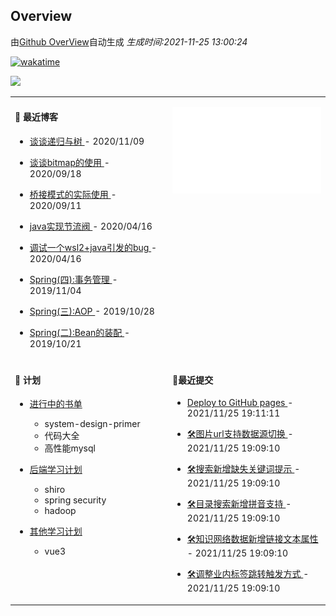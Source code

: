 
## Overview

由[Github OverView](https://github.com/0xcaffebabe/0xcaffebabe)自动生成 _生成时间:2021-11-25 13:00:24_

[![wakatime](https://wakatime.com/badge/user/78591c59-95d5-4479-b2fc-988c35f31d59.svg)](https://wakatime.com/@78591c59-95d5-4479-b2fc-988c35f31d59)

![](https://github-readme-stats.vercel.app/api/wakatime?username=0xcaffebabe&layout=compact&langs_count=12)

<table>

<tr>
<td valign="top" width="50%">

#### 📖 最近博客


* <a href="https://0xcaffebabe.github.io/%E7%AE%97%E6%B3%95/2020/11/09/%E8%B0%88%E8%B0%88%E9%80%92%E5%BD%92%E4%B8%8E%E6%A0%91.html" target="_blank"> 谈谈递归与树 </a> - 2020/11/09 

    
* <a href="https://0xcaffebabe.github.io/%E7%AE%97%E6%B3%95/2020/09/18/%E8%B0%88%E8%B0%88bitmap%E7%9A%84%E4%BD%BF%E7%94%A8.html" target="_blank"> 谈谈bitmap的使用 </a> - 2020/09/18 

    
* <a href="https://0xcaffebabe.github.io/%E8%AE%BE%E8%AE%A1%E6%A8%A1%E5%BC%8F/2020/09/11/%E6%A1%A5%E6%8E%A5%E6%A8%A1%E5%BC%8F%E7%9A%84%E5%AE%9E%E9%99%85%E4%BD%BF%E7%94%A8.html" target="_blank"> 桥接模式的实际使用 </a> - 2020/09/11 

    
* <a href="https://0xcaffebabe.github.io/java/2020/04/16/JAVA%E5%AE%9E%E7%8E%B0%E8%8A%82%E6%B5%81%E9%98%80.html" target="_blank"> java实现节流阀 </a> - 2020/04/16 

    
* <a href="https://0xcaffebabe.github.io/%E6%97%A5%E5%B8%B8/2020/04/16/%E8%B0%83%E8%AF%95%E4%B8%80%E4%B8%AAwsl2+java%E5%BC%95%E5%8F%91%E7%9A%84bug.html" target="_blank"> 调试一个wsl2+java引发的bug </a> - 2020/04/16 

    
* <a href="https://0xcaffebabe.github.io/spring/2019/11/04/Spring-%E5%9B%9B-%E4%BA%8B%E5%8A%A1%E7%AE%A1%E7%90%86.html" target="_blank"> Spring(四):事务管理 </a> - 2019/11/04 

    
* <a href="https://0xcaffebabe.github.io/spring/2019/10/28/Spring(%E4%B8%89)-AOP.html" target="_blank"> Spring(三):AOP </a> - 2019/10/28 

    
* <a href="https://0xcaffebabe.github.io/spring/2019/10/21/Spring(%E4%BA%8C)-Bean%E7%9A%84%E8%A3%85%E9%85%8D.html" target="_blank"> Spring(二):Bean的装配 </a> - 2019/10/21 

        

</td>

<td valign="top" width="50%">

![](https://raw.githubusercontent.com/0xcaffebabe/github-stats/master/generated/overview.svg)

</td>

</tr>

<tr>

<td valign="top" width="50%">

#### 📝 计划

- [进行中的书单](https://github.com/users/0xcaffebabe/projects/4)
  - system-design-primer
  - 代码大全
  - 高性能mysql


- [后端学习计划](https://github.com/users/0xcaffebabe/projects/1)
  - shiro
  - spring security
  - hadoop


- [其他学习计划](https://github.com/users/0xcaffebabe/projects/3)
  - vue3


<td>

#### 🌴最近提交


  * <a href="https://github.com/0xcaffebabe/note/commit/bd9102e93cdce87cdcb2b71bfd219360a83b0c97" target="_blank"> Deploy to GitHub pages </a> - 2021/11/25 19:11:11 

    
  * <a href="https://github.com/0xcaffebabe/note/commit/b317b6809be694bc8cd28c775c3179fae6298000" target="_blank"> 🛠️图片url支持数据源切换 </a> - 2021/11/25 19:09:10 

    
  * <a href="https://github.com/0xcaffebabe/note/commit/973d0c0ae812a664fca8e5ba78b7dfcd0d450a13" target="_blank"> 🛠️搜索新增缺失关键词提示 </a> - 2021/11/25 19:09:10 

    
  * <a href="https://github.com/0xcaffebabe/note/commit/f2f5685378eb50a1966eb616dd7414cc4ee0398d" target="_blank"> 🛠️目录搜索新增拼音支持 </a> - 2021/11/25 19:09:10 

    
  * <a href="https://github.com/0xcaffebabe/note/commit/b14fae38e16aefb37cb78b7af47dca73bf9bb98f" target="_blank"> 🛠️知识网络数据新增链接文本属性 </a> - 2021/11/25 19:09:10 

    
  * <a href="https://github.com/0xcaffebabe/note/commit/3a0bee79f2c61b0bc5a6cc89e36a836003d8bf02" target="_blank"> 🛠️调整业内标签跳转触发方式 </a> - 2021/11/25 19:09:10 

    

</td>

</tr>

</table>
